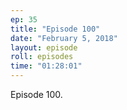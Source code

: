 ```yaml
---
ep: 35
title: "Episode 100"
date: "February 5, 2018"
layout: episode
roll: episodes
time: "01:28:01"
---
```


Episode 100.


